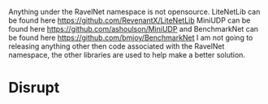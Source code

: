 Anything under the RavelNet namespace is not opensource. LiteNetLib can be found here https://github.com/RevenantX/LiteNetLib MiniUDP can be found here https://github.com/ashoulson/MiniUDP and BenchmarkNet can be found here https://github.com/bmjoy/BenchmarkNet I am not going to releasing anything other then code associated with the RavelNet namespace, the other libraries are used to help make a better solution.
# Disrupt
